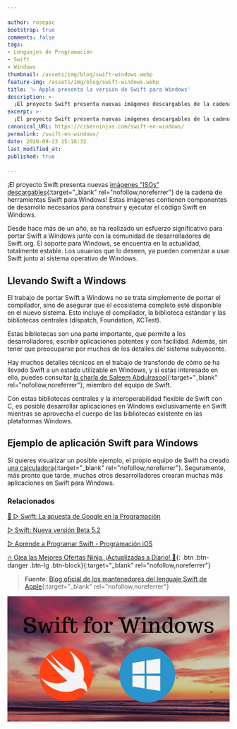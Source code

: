 ```yaml
---

author: rosepac
bootstrap: true
comments: false
tags:
- Lenguajes de Programación
- Swift
- Windows
thumbnail: /assets/img/blog/swift-windows.webp
feature-img: /assets/img/blog/swift-windows.webp
title: '▷ Apple presenta la versión de Swift para Windows'
description: >-
  ¡El proyecto Swift presenta nuevas imágenes descargables de la cadena de herramientas Swift para Windows! Estas imágenes contienen componentes de desarrollo necesarios para construir y ejecutar código Swift en Windows.
excerpt: >-
  ¡El proyecto Swift presenta nuevas imágenes descargables de la cadena de herramientas Swift para Windows! Estas imágenes contienen componentes de desarrollo necesarios para construir y ejecutar código Swift en Windows.
canonical_URL: https://ciberninjas.com/swift-en-windows/
permalink: /swift-en-windows/
date: 2020-09-23 15:18:32
last_modified_at: 
published: true

---
```


¡El proyecto Swift presenta nuevas [imágenes "ISOs" descargables](https://swift.org/download/){:target="_blank" rel="nofollow,noreferrer"} de la cadena de herramientas Swift para Windows! Estas imágenes contienen componentes de desarrollo necesarios para construir y ejecutar el código Swift en Windows.

Desde hace más de un año, se ha realizado un esfuerzo significativo para portar Swift a Windows junto con la comunidad de desarrolladores de Swift.org. El soporte para Windows, se encuentra en la actualidad, totalmente estable. Los usuarios que lo deseen, ya pueden comenzar a usar Swift junto al sistema operativo de Windows.

## **Llevando Swift a Windows**

El trabajo de portar Swift a Windows no se trata simplemente de portar el compilador, sino de asegurar que el ecosistema completo esté disponible en el nuevo sistema. Esto incluye el compilador, la biblioteca estándar y las bibliotecas centrales (dispatch, Foundation, XCTest).

Estas bibliotecas son una parte importante, que permite a los desarrolladores, escribir aplicaciones potentes y con facilidad. Además, sin tener que preocuparse por muchos de los detalles del sistema subyacente.

Hay muchos detalles técnicos en el trabajo de transfondo de cómo se ha llevado Swift a un estado utilizable en Windows, y si estás interesado en ello, puedes consultar [la charla de Saleem Abdulrasool](https://www.youtube.com/watch?v=Zjlxa1NIfJc){:target="_blank" rel="nofollow,noreferrer"}, miembro del equipo de Swift.

Con estas bibliotecas centrales y la interoperabilidad flexible de Swift con C, es posible desarrollar aplicaciones en Windows exclusivamente en Swift mientras se aprovecha el cuerpo de las bibliotecas existente en las plataformas Windows.

## **Ejemplo de aplicación Swift para Windows**

Si quieres visualizar un posible ejemplo, el propio equipo de Swift ha creado [una calculadora](https://github.com/compnerd/swift-win32/blob/ed4993f7cbb284a83ee77fcecdc2570cf24355e4/Examples/Calculator/Calculator.swift){:target="_blank" rel="nofollow,noreferrer"}. Seguramente, más pronto que tarde, muchas otros desarrolladores crearan muchas más aplicaciones en Swift para Windows.

### **Relacionados** <!-- omit in toc -->

[🥇 ▷ Swift: La apuesta de Google en la Programación](https://ciberninjas.com/swift-apuesta-google/)

[▷ Swift: Nueva versión Beta 5.2](https://ciberninjas.com/swift-version-beta-5-2/)

[‍▷ Aprende a Programar Swift - Programación iOS](https://ciberninjas.com/catalogo/aprende-a-programar-swift-programacion-ios/‍)

[🔥 Ojea las Mejores Ofertas Ninja, ¡Actualizadas a Diario! 🎁](https://www.amazon.es/shop/cibercursos){: .btn .btn-danger .btn-lg .btn-block}{:target="_blank" rel="nofollow,noreferrer"}

> **Fuente**: [Blog oficial de los mantenedores del lenguaje Swift de Apple](https://swift.org/blog/swift-on-windows/ "Blog oficial de los mantenedores del lenguaje Swift de Apple"){:target="_blank" rel="nofollow,noreferrer"}

![Apple presenta la versión de Swift para Windows](/assets/img/blog/swift-windows.webp "Apple presenta la versión de Swift para Windows")